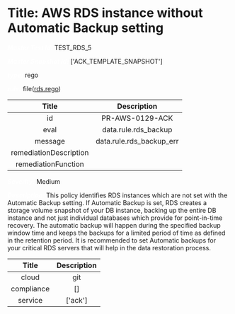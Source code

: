 



# Title: AWS RDS instance without Automatic Backup setting


***<font color="white">Master Test Id:</font>*** TEST_RDS_5

***<font color="white">Master Snapshot Id:</font>*** ['ACK_TEMPLATE_SNAPSHOT']

***<font color="white">type:</font>*** rego

***<font color="white">rule:</font>*** file([rds.rego])  
  
  
  
  

|Title|Description|
| :---: | :---: |
|id|PR-AWS-0129-ACK|
|eval|data.rule.rds_backup|
|message|data.rule.rds_backup_err|
|remediationDescription||
|remediationFunction||


***<font color="white">Severity:</font>*** Medium

***<font color="white">Description:</font>*** This policy identifies RDS instances which are not set with the Automatic Backup setting. If Automatic Backup is set, RDS creates a storage volume snapshot of your DB instance, backing up the entire DB instance and not just individual databases which provide for point-in-time recovery. The automatic backup will happen during the specified backup window time and keeps the backups for a limited period of time as defined in the retention period. It is recommended to set Automatic backups for your critical RDS servers that will help in the data restoration process.  
  
  

|Title|Description|
| :---: | :---: |
|cloud|git|
|compliance|[]|
|service|['ack']|



[rds.rego]: https://github.com/prancer-io/prancer-compliance-test/tree/master/aws/ack/rds.rego
